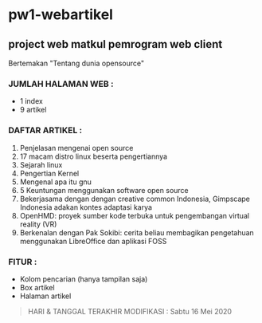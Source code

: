 # pw1-webartikel

## project web matkul pemrogram web client
Bertemakan "Tentang dunia opensource"

### JUMLAH HALAMAN WEB : 
* 1 index
* 9 artikel

### DAFTAR ARTIKEL :
1. Penjelasan mengenai open source
2. 17 macam distro linux beserta pengertiannya
3. Sejarah linux
4. Pengertian Kernel
5. Mengenal apa itu gnu
6. 5 Keuntungan menggunakan software open source
7. Bekerjasama dengan dengan creative common Indonesia, Gimpscape Indonesia adakan kontes adaptasi karya
8. OpenHMD: proyek sumber kode terbuka untuk pengembangan virtual reality (VR)
9. Berkenalan dengan Pak Sokibi: cerita beliau membagikan pengetahuan menggunakan LibreOffice dan aplikasi FOSS

### FITUR : 
* Kolom pencarian (hanya tampilan saja)
* Box artikel
* Halaman artikel

> HARI & TANGGAL TERAKHIR MODIFIKASI : Sabtu 16 Mei 2020
